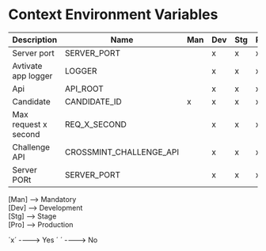 # Context Environment Variables

| Description          | Name                    | Man | Dev | Stg | Pro |
| -------------------- | ----------------------- | --- | --- | --- | --- |
| Server port          | SERVER_PORT             |     | x   | x   | x   |
| Avtivate app logger  | LOGGER                  |     | x   | x   | x   |
| Api                  | API_ROOT                |     | x   | x   | x   |
| Candidate            | CANDIDATE_ID            | x   | x   | x   | x   |
| Max request x second | REQ_X_SECOND            |     | x   | x   | x   |
| Challenge API        | CROSSMINT_CHALLENGE_API |     | x   | x   | x   |
| Server PORt          | SERVER_PORT             |     | x   | x   | x   |

[Man] --> Mandatory  
[Dev] --> Development  
[Stg] --> Stage  
[Pro] --> Production

´x´ ----> Yes
´ ´ ----> No

